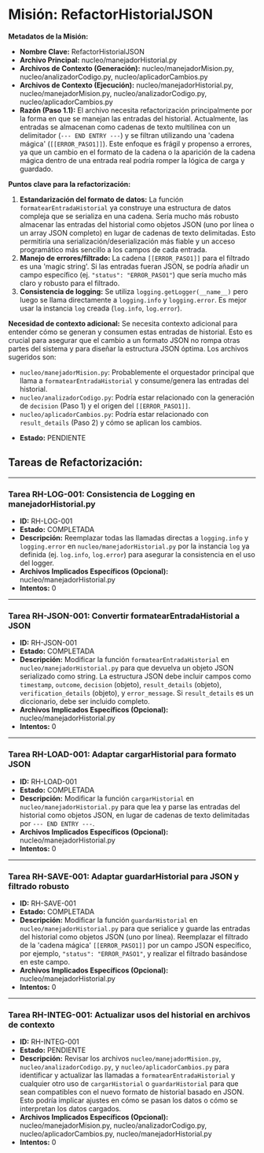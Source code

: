 # Misión: RefactorHistorialJSON

**Metadatos de la Misión:**
- **Nombre Clave:** RefactorHistorialJSON
- **Archivo Principal:** nucleo/manejadorHistorial.py
- **Archivos de Contexto (Generación):** nucleo/manejadorMision.py, nucleo/analizadorCodigo.py, nucleo/aplicadorCambios.py
- **Archivos de Contexto (Ejecución):** nucleo/manejadorHistorial.py, nucleo/manejadorMision.py, nucleo/analizadorCodigo.py, nucleo/aplicadorCambios.py
- **Razón (Paso 1.1):** El archivo necesita refactorización principalmente por la forma en que se manejan las entradas del historial. Actualmente, las entradas se almacenan como cadenas de texto multilínea con un delimitador (`--- END ENTRY ---`) y se filtran utilizando una 'cadena mágica' (`[[ERROR_PASO1]]`). Este enfoque es frágil y propenso a errores, ya que un cambio en el formato de la cadena o la aparición de la cadena mágica dentro de una entrada real podría romper la lógica de carga y guardado.

**Puntos clave para la refactorización:**
1.  **Estandarización del formato de datos:** La función `formatearEntradaHistorial` ya construye una estructura de datos compleja que se serializa en una cadena. Sería mucho más robusto almacenar las entradas del historial como objetos JSON (uno por línea o un array JSON completo) en lugar de cadenas de texto delimitadas. Esto permitiría una serialización/deserialización más fiable y un acceso programático más sencillo a los campos de cada entrada.
2.  **Manejo de errores/filtrado:** La cadena `[[ERROR_PASO1]]` para el filtrado es una 'magic string'. Si las entradas fueran JSON, se podría añadir un campo específico (ej. `"status": "ERROR_PASO1"`) que sería mucho más claro y robusto para el filtrado.
3.  **Consistencia de logging:** Se utiliza `logging.getLogger(__name__)` pero luego se llama directamente a `logging.info` y `logging.error`. Es mejor usar la instancia `log` creada (`log.info`, `log.error`).

**Necesidad de contexto adicional:**
Se necesita contexto adicional para entender cómo se generan y consumen estas entradas de historial. Esto es crucial para asegurar que el cambio a un formato JSON no rompa otras partes del sistema y para diseñar la estructura JSON óptima. Los archivos sugeridos son:
*   `nucleo/manejadorMision.py`: Probablemente el orquestador principal que llama a `formatearEntradaHistorial` y consume/genera las entradas del historial.
*   `nucleo/analizadorCodigo.py`: Podría estar relacionado con la generación de `decision` (Paso 1) y el origen del `[[ERROR_PASO1]]`.
*   `nucleo/aplicadorCambios.py`: Podría estar relacionado con `result_details` (Paso 2) y cómo se aplican los cambios.
- **Estado:** PENDIENTE

## Tareas de Refactorización:
---
### Tarea RH-LOG-001: Consistencia de Logging en manejadorHistorial.py
- **ID:** RH-LOG-001
- **Estado:** COMPLETADA
- **Descripción:** Reemplazar todas las llamadas directas a `logging.info` y `logging.error` en `nucleo/manejadorHistorial.py` por la instancia `log` ya definida (ej. `log.info`, `log.error`) para asegurar la consistencia en el uso del logger.
- **Archivos Implicados Específicos (Opcional):** nucleo/manejadorHistorial.py
- **Intentos:** 0
---
### Tarea RH-JSON-001: Convertir formatearEntradaHistorial a JSON
- **ID:** RH-JSON-001
- **Estado:** COMPLETADA
- **Descripción:** Modificar la función `formatearEntradaHistorial` en `nucleo/manejadorHistorial.py` para que devuelva un objeto JSON serializado como string. La estructura JSON debe incluir campos como `timestamp`, `outcome`, `decision` (objeto), `result_details` (objeto), `verification_details` (objeto), y `error_message`. Si `result_details` es un diccionario, debe ser incluido completo.
- **Archivos Implicados Específicos (Opcional):** nucleo/manejadorHistorial.py
- **Intentos:** 0
---
### Tarea RH-LOAD-001: Adaptar cargarHistorial para formato JSON
- **ID:** RH-LOAD-001
- **Estado:** COMPLETADA
- **Descripción:** Modificar la función `cargarHistorial` en `nucleo/manejadorHistorial.py` para que lea y parse las entradas del historial como objetos JSON, en lugar de cadenas de texto delimitadas por `--- END ENTRY ---`.
- **Archivos Implicados Específicos (Opcional):** nucleo/manejadorHistorial.py
- **Intentos:** 0
---
### Tarea RH-SAVE-001: Adaptar guardarHistorial para JSON y filtrado robusto
- **ID:** RH-SAVE-001
- **Estado:** COMPLETADA
- **Descripción:** Modificar la función `guardarHistorial` en `nucleo/manejadorHistorial.py` para que serialice y guarde las entradas del historial como objetos JSON (uno por línea). Reemplazar el filtrado de la 'cadena mágica' `[[ERROR_PASO1]]` por un campo JSON específico, por ejemplo, `"status": "ERROR_PASO1"`, y realizar el filtrado basándose en este campo.
- **Archivos Implicados Específicos (Opcional):** nucleo/manejadorHistorial.py
- **Intentos:** 0
---
### Tarea RH-INTEG-001: Actualizar usos del historial en archivos de contexto
- **ID:** RH-INTEG-001
- **Estado:** PENDIENTE
- **Descripción:** Revisar los archivos `nucleo/manejadorMision.py`, `nucleo/analizadorCodigo.py`, y `nucleo/aplicadorCambios.py` para identificar y actualizar las llamadas a `formatearEntradaHistorial` y cualquier otro uso de `cargarHistorial` o `guardarHistorial` para que sean compatibles con el nuevo formato de historial basado en JSON. Esto podría implicar ajustes en cómo se pasan los datos o cómo se interpretan los datos cargados.
- **Archivos Implicados Específicos (Opcional):** nucleo/manejadorMision.py, nucleo/analizadorCodigo.py, nucleo/aplicadorCambios.py, nucleo/manejadorHistorial.py
- **Intentos:** 0